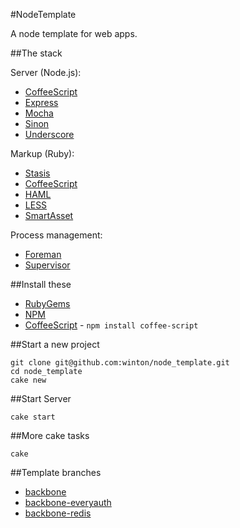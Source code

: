 #NodeTemplate

A node template for web apps.

##The stack

Server (Node.js):

* [CoffeeScript](http://coffeescript.org)
* [Express](http://expressjs.com)
* [Mocha](http://visionmedia.github.com/mocha)
* [Sinon](http://sinonjs.org)
* [Underscore](http://documentcloud.github.com/underscore)

Markup (Ruby):

* [Stasis](http://stasis.me)
* [CoffeeScript](http://coffeescript.org)
* [HAML](http://haml-lang.com)
* [LESS](http://lesscss.org)
* [SmartAsset](https://github.com/winton/smart_asset)

Process management:

* [Foreman](https://github.com/ddollar/foreman)
* [Supervisor](https://github.com/isaacs/node-supervisor)

##Install these

* [RubyGems](http://rubygems.org)
* [NPM](http://npmjs.org)
* [CoffeeScript](http://coffeescript.org) - `npm install coffee-script`

##Start a new project

	git clone git@github.com:winton/node_template.git
	cd node_template
	cake new

##Start Server

    cake start

##More cake tasks

	cake

##Template branches

* [backbone](https://github.com/winton/node_template/tree/backbone)
* [backbone-everyauth](https://github.com/winton/node_template/tree/backbone-everyauth)
* [backbone-redis](https://github.com/winton/node_template/tree/backbone-redis)